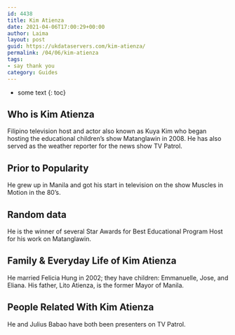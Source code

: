 ```yaml
---
id: 4438
title: Kim Atienza
date: 2021-04-06T17:00:29+00:00
author: Laima
layout: post
guid: https://ukdataservers.com/kim-atienza/
permalink: /04/06/kim-atienza
tags:
- say thank you
category: Guides
---
```


* some text
{: toc}


## Who is Kim Atienza
                  
                  
                  
Filipino television host and actor also known as Kuya Kim who began hosting the educational children&#8217;s show Matanglawin in 2008. He has also served as the weather reporter for the news show TV Patrol.
                  
              
            
              
            
                
                
                
## Prior to Popularity
                  
                  
                  
He grew up in Manila and got his start in television on the show Muscles in Motion in the 80&#8217;s.
                  
              
            
              
            
                
                
                
## Random data
                  
                  
                  
He is the winner of several Star Awards for Best Educational Program Host for his work on Matanglawin.
                  
              
            
              
            
                
                
                
## Family & Everyday Life of Kim Atienza
                  
                  
                  
He married Felicia Hung in 2002; they have children: Emmanuelle, Jose, and Eliana. His father, Lito Atienza, is the former Mayor of Manila.
                  
              
            
              
            
                
                
                
## People Related With Kim Atienza
                  
                  
                  
He and Julius Babao have both been presenters on TV Patrol.
                  
              
            
              
            
                
              
            
              
              
            
            
              
            
          
          
          